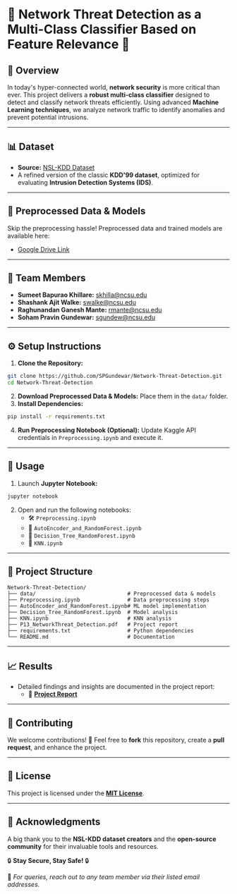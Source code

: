 # 🚨 **Network Threat Detection as a Multi-Class Classifier Based on Feature Relevance** 🚨

## 🔗 **Overview**
In today's hyper-connected world, **network security** is more critical than ever. This project delivers a **robust multi-class classifier** designed to detect and classify network threats efficiently. Using advanced **Machine Learning techniques**, we analyze network traffic to identify anomalies and prevent potential intrusions.

---

## 📊 **Dataset**
- **Source:** [NSL-KDD Dataset](https://www.kaggle.com/datasets/hassan06/nslkdd)
- A refined version of the classic **KDD'99 dataset**, optimized for evaluating **Intrusion Detection Systems (IDS)**.

---

## 📁 **Preprocessed Data & Models**
Skip the preprocessing hassle! Preprocessed data and trained models are available here:
- [Google Drive Link](https://drive.google.com/drive/folders/10ySCw8bQCo5JK29X7K90xLDwYv5wOaSu?usp=drive_link)

---

## 👥 **Team Members**
- **Sumeet Bapurao Khillare:** skhilla@ncsu.edu
- **Shashank Ajit Walke:** swalke@ncsu.edu
- **Raghunandan Ganesh Mante:** rmante@ncsu.edu
- **Soham Pravin Gundewar:** sgundew@ncsu.edu

---

## ⚙️ **Setup Instructions**
1. **Clone the Repository:**
```bash
git clone https://github.com/SPGundewar/Network-Threat-Detection.git
cd Network-Threat-Detection
```
2. **Download Preprocessed Data & Models:** Place them in the `data/` folder.
3. **Install Dependencies:**
```bash
pip install -r requirements.txt
```
4. **Run Preprocessing Notebook (Optional):**
Update Kaggle API credentials in `Preprocessing.ipynb` and execute it.

---

## 🚀 **Usage**
1. Launch **Jupyter Notebook:**
```bash
jupyter notebook
```
2. Open and run the following notebooks:
   - 🛠️ `Preprocessing.ipynb`
   - 🤖 `AutoEncoder_and_RandomForest.ipynb`
   - 🌳 `Decision_Tree_RandomForest.ipynb`
   - 📍 `KNN.ipynb`

---

## 📂 **Project Structure**
```
Network-Threat-Detection/
├── data/                             # Preprocessed data & models
├── Preprocessing.ipynb               # Data preprocessing steps
├── AutoEncoder_and_RandomForest.ipynb# ML model implementation
├── Decision_Tree_RandomForest.ipynb  # Model analysis
├── KNN.ipynb                         # KNN analysis
├── P13_NetworkThreat_Detection.pdf   # Project report
├── requirements.txt                  # Python dependencies
└── README.md                         # Documentation
```

---

## 📈 **Results**
- Detailed findings and insights are documented in the project report:
   - 📑 **[Project Report](P13_NetworkThreat_Detection.pdf)**

---

## 🤝 **Contributing**
We welcome contributions! 🚀 Feel free to **fork** this repository, create a **pull request**, and enhance the project.

---

## 📜 **License**
This project is licensed under the **[MIT License](LICENSE)**.

---

## 🙌 **Acknowledgments**
A big thank you to the **NSL-KDD dataset creators** and the **open-source community** for their invaluable tools and resources.

🔒 **Stay Secure, Stay Safe!** 🔒

📧 *For queries, reach out to any team member via their listed email addresses.*
